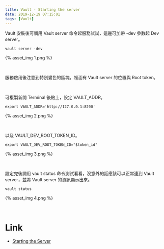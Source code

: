 ```yaml
---
title: Vault - Starting the server
date: 2019-12-19 07:15:01
tags: [Vault]
---
```


Vault 安裝後可調用 Vault server 命令起服務試試，這邊可加帶 -dev 參數起 Dev server。  

<!-- More -->

    vault server -dev

{% asset_img 1.png %}

</br>


服務啟用後注意到特別變色的區塊，裡面有 Vault server 的位置與 Root token。  

</br>


可複製新開 Terminal 後貼上，設定 VAULT_ADDR。  

    export VAULT_ADDR='http://127.0.0.1:8200'

{% asset_img 2.png %}

</br>


以及 VAULT_DEV_ROOT_TOKEN_ID。  

    export VAULT_DEV_ROOT_TOKEN_ID="$token_id"

{% asset_img 3.png %}

</br>


設定完後調用 vault status 命令測試看看，沒意外的話應該可以正常連到 Vault server，並將 Vault server 的資訊顯示出來。  

    vault status

{% asset_img 4.png %}

</br>


Link
====
* [Starting the Server](https://learn.hashicorp.com/vault/getting-started/dev-server)
